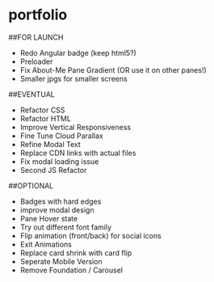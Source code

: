 # portfolio

##FOR LAUNCH
* Redo Angular badge (keep html5?)
* Preloader
* Fix About-Me Pane Gradient (OR use it on other panes!)
* Smaller jpgs for smaller screens

##EVENTUAL
* Refactor CSS
* Refactor HTML
* Improve Vertical Responsiveness
* Fine Tune Cloud Parallax
* Refine Modal Text
* Replace CDN links with actual files
* Fix modal loading issue
* Second JS Refactor

##OPTIONAL
* Badges with hard edges
* improve modal design
* Pane Hover state
* Try out different font family
* Flip animation (front/back) for social icons
* Exit Animations
* Replace card shrink with card flip
* Seperate Mobile Version
* Remove Foundation / Carousel

